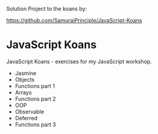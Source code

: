 Solution Project to the koans by:

https://github.com/SamuraiPrinciple/JavaScript-Koans


JavaScript Koans
===

JavaScript Koans - exercises for my JavaScript workshop.

- Jasmine
- Objects
- Functions part 1
- Arrays
- Functions part 2
- OOP
- Observable
- Deferred
- Functions part 3

